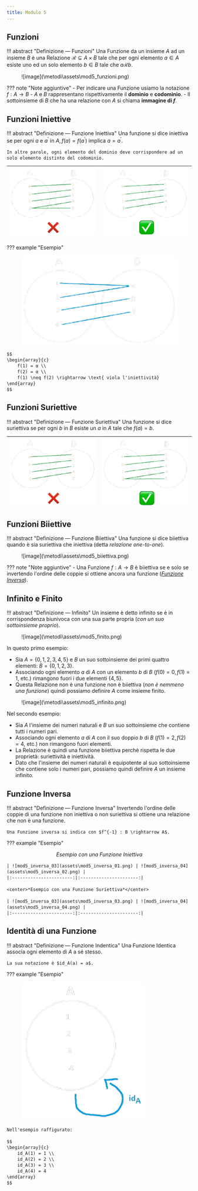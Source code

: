 ```yaml
---
title: Modulo 5
---
```


## Funzioni
!!! abstract "Definizione ― Funzioni"
    Una Funzione da un insieme $A$ ad un insieme $B$ è una Relazione $\mathcal{R} \subseteq A \times B$ tale che per ogni elemento $a \in A$ esiste uno ed un solo elemento $b \in B$ tale che $a \mathcal{R} b$.

<figure markdown="1">
![image](\metodi\assets\mod5_funzioni.png)
</figure>

??? note "Note aggiuntive"
    - Per indicare una Funzione usiamo la notazione $f: A \rightarrow B$
    - $A$ e $B$ rappresentano rispettivamente il **dominio** e **codominio**.
    - Il sottoinsieme di $B$ che ha una relazione con $A$ si chiama **immagine di $f$**.

## Funzioni Iniettive
!!! abstract "Definizione ― Funzione Iniettiva"
    Una funzione si dice iniettiva se per ogni $a$ e $a^\prime$ in $A, f(a) = f(a^\prime)$ implica $a = a^\prime$.

    In altre parole, ogni elemento del dominio deve corrispondere ad un solo elemento distinto del codominio.

| ![mod5_iniettiva_01](assets\mod5_iniettiva_01.png) | ![mod5_iniettiva_02](assets\mod5_iniettiva_02.png) |
|:-----------------------:|:----------------------:|

??? example "Esempio"
    <figure markdown="1">
    ![image](\metodi\assets\mod5_iniettiva_00.png)
    </figure>

    $$
    \begin{array}{c}
        f(1) = α \\
        f(2) = α \\
        f(1) \neq f(2) \rightarrow \text{ viola l'iniettività}  
    \end{array}
    $$

## Funzioni Suriettive
!!! abstract "Definizione ― Funzione Suriettiva"
    Una funzione si dice suriettiva se per ogni $b$ in $B$  esiste un $a$ in $A$ tale che $f(a) = b$.

| ![Image 1](assets\mod5_suriettiva_02.png) | ![Image 2](assets\mod5_suriettiva_01.png) |
|:-----------------------:|:----------------------:|

## Funzioni Biiettive
!!! abstract "Definizione ― Funzione Biiettiva"
    Una funzione si dice biiettiva quando è sia suriettiva che iniettiva (detta *relazione one-to-one*).

<figure markdown="1">
![image](\metodi\assets\mod5_biiettiva.png)
</figure>

??? note "Note aggiuntive"
    - Una Funzione $f : A \rightarrow B$ è biiettiva se e solo se invertendo l'ordine delle coppie si ottiene ancora una funzione ([*Funzione Inversa*](#funzione-inversa)).

## Infinito e Finito
!!! abstract "Definizione ― Infinito"
    Un insieme è detto infinito se è in corrispondenza biunivoca con una sua parte propria (*con un suo sottoinsieme proprio*).

<figure markdown="1">
![image](\metodi\assets\mod5_finito.png)
</figure>

In questo primo esempio:

- Sia $A = \{0,1,2,3,4,5\}$ e $B$ un suo sottoinsieme dei primi quattro elementi: $B = \{0,1,2,3\}$.
- Associando ogni elemento $a$ di $A$ con un elemento $b$ di $B$ ($f(0) = 0, f(1) = 1$, etc.) rimangono fuori i due elementi $\{4,5\}$.
- Questa Relazione non è una funzione non è biiettiva (*non è nemmeno una funzione*) quindi possiamo definire $A$ come insieme finito.

<figure markdown="1">
![image](\metodi\assets\mod5_infinito.png)
</figure>

Nel secondo esempio:

- Sia $A$ l'insieme dei numeri naturali e $B$ un suo sottoinsieme che contiene tutti i numeri pari.
- Associando ogni elemento $a$ di $A$ con il suo doppio $b$ di $B$ ($f(1) = 2, f(2) = 4$, etc.) non rimangono fuori elementi.
- La Relazione è quindi una funzione biiettiva perchè rispetta le due proprietà: suriettività e iniettività.
- Dato che l'insieme dei numeri naturali è equipotente al suo sottoinsieme che contiene solo i numeri pari, possiamo quindi definire $A$ un insieme infinito.

## Funzione Inversa
!!! abstract "Definizione ― Funzione Inversa"
    Invertendo l'ordine delle coppie di una funzione non iniettiva o non suriettiva si ottiene una relazione che non è una funzione.

    Una Funzione inversa si indica con $f^{-1} : B \rightarrow A$.

??? example "Esempio"
    <center>*Esempio con una Funzione Iniettiva*</center>

    | ![mod5_inversa_03](assets\mod5_inversa_01.png) | ![mod5_inversa_04](assets\mod5_inversa_02.png) |
    |:-----------------------:|:----------------------:|

    <center>*Esempio con una Funzione Suriettiva*</center>

    | ![mod5_inversa_03](assets\mod5_inversa_03.png) | ![mod5_inversa_04](assets\mod5_inversa_04.png) |
    |:-----------------------:|:----------------------:|

## Identità di una Funzione
!!! abstract "Definizione ― Funzione Indentica"
    Una Funzione Identica associa ogni elemento di $A$ a sé stesso.

    La sua notazione è $id_A(a) = a$.

??? example "Esempio"
    <figure markdown="1">
    ![image](\metodi\assets\mod5_identita.png)
    </figure>

    Nell'esempio raffigurato:

    $$
    \begin{array}{c}
        id_A(1) = 1 \\
        id_A(2) = 2 \\
        id_A(3) = 3 \\
        id_A(4) = 4
    \end{array}
    $$